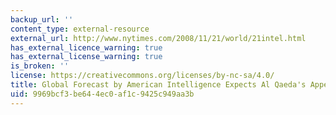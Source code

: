 ```yaml
---
backup_url: ''
content_type: external-resource
external_url: http://www.nytimes.com/2008/11/21/world/21intel.html
has_external_licence_warning: true
has_external_license_warning: true
is_broken: ''
license: https://creativecommons.org/licenses/by-nc-sa/4.0/
title: Global Forecast by American Intelligence Expects Al Qaeda's Appeal to Falter
uid: 9969bcf3-be64-4ec0-af1c-9425c949aa3b
---
```

